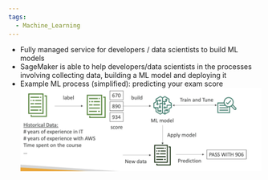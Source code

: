 ```yaml
---
tags:
  - Machine_Learning
---
```

- Fully managed service for developers / data scientists to build ML models
- SageMaker is able to help developers/data scientists in the processes involving collecting data, building a ML model and deploying it
- Example ML process (simplified): predicting your exam score
![sagemaker_example.png](./Images/sagemaker_example.png)